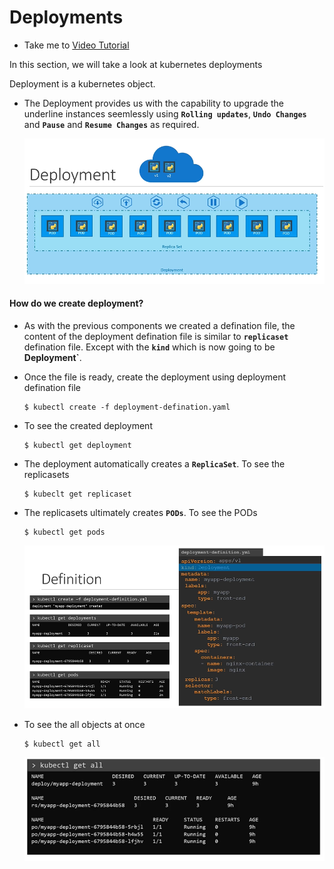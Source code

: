 # Deployments
  - Take me to [Video Tutorial](https://kodekloud.com/courses/539883/lectures/9808165)

In this section, we will take a look at kubernetes deployments

Deployment is a kubernetes object. 
- The Deployment provides us with the capability to upgrade the underline instances seemlessly using **`Rolling updates`**, **`Undo Changes`** and **`Pause`** and **`Resume Changes`** as required.
  
  ![deployment](../../images/deployment.PNG)
  
#### How do we create deployment?
- As with the previous components we created a defination file, the content of the deployment defination file is similar to **`replicaset`** defination file. Except with the **`kind`** which is now going to be **Deployment`**.
- Once the file is ready, create the deployment using deployment defination file
  ```
  $ kubectl create -f deployment-defination.yaml
  ```
- To see the created deployment
  ```
  $ kubectl get deployment
  ```
- The deployment automatically creates a **`ReplicaSet`**. To see the replicasets
  ```
  $ kubeclt get replicaset
  ```
- The replicasets ultimately creates **`PODs`**. To see the PODs
  ```
  $ kubectl get pods
  ```
    
  ![deployment1](../../images/deployment1.PNG)
  
- To see the all objects at once
  ```
  $ kubectl get all
  ```
  ![deployment2](../../images/deployment2.PNG)
  

  
  
  
  
  
 
